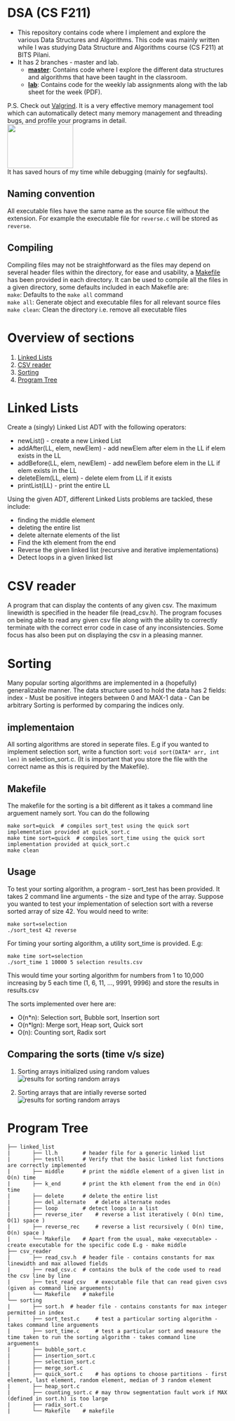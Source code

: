 # DSA (CS F211)
* This repository contains code where I implement and explore the various Data Structures and Algorithms. This code was mainly written while I was studying Data Structure and Algorithms course (CS F211) at BITS Pilani.
* It has 2 branches - master and lab.  
	* **[master](https://github.com/MananSoni42/DSA/tree/master)**: Contains code where I explore the different data structures and algorithms that have been taught in the classroom.
	* **[lab](https://github.com/MananSoni42/DSA/tree/lab)**: Contains code for the weekly lab assignments along with the lab sheet for the week (PDF).

P.S.
Check out [Valgrind](https://valgrind.org/). It is a very effective memory management tool which can automatically detect many memory management and threading bugs, and profile your programs in detail.  
<img src="https://thumbs.gfycat.com/GentleTimelyFox-size_restricted.gif" width="150" height="100" />  
It has saved hours of my time while debugging (mainly for segfaults).

## Naming convention
All executable files have the same name as the source file without the extension. For example the executable file for ```reverse.c``` will be stored as ```reverse```.
## Compiling
Compiling files may not be straightforward as the files may depend on several header files within the directory, for ease and usability, a [Makefile](https://www.gnu.org/software/make/manual/html_node/Introduction.html) has been provided in each directory. It can be used to compile all the files in a given directory, some defaults included in each Makefile are:  
```make```: Defaults to the ```make all``` command  
```make all```:  Generate object  and executable files for all relevant source files  
```make clean```: Clean the directory i.e. remove all executable files  

# Overview of sections
1. [Linked Lists](#Linked-Lists)
2. [CSV reader](#CSV-reader)
3. [Sorting](#Sorting) 
4. [Program Tree](#Program-Tree)

# Linked Lists
Create a (singly) Linked List ADT with the following operators:
* newList() - create a new Linked List
* addAfter(LL, elem, newElem) - add newElem after elem in the LL if elem exists in the LL
* addBefore(LL, elem, newElem) - add newElem before elem in the LL if elem exists in the LL
* deleteElem(LL, elem) - delete elem from LL if it exists
* printList(LL) - print the entire LL

Using the given ADT, different Linked Lists problems are tackled, these include:
* finding the middle element
* deleting the entire list
* delete alternate elements of the list
* Find the kth element from the end
* Reverse the given linked list (recursive and iterative implementations)
* Detect loops in a given linked list

# CSV reader
A program that can display the contents of any given csv. The maximum linewidth is specified in the header file (read_csv.h).
The program focuses on being able to read any given csv file along with the ability to correctly terminate with the correct error code in case of any inconsistencies. Some focus has also been put on displaying the csv in a pleasing manner.

# Sorting
Many popular sorting algorithms are implemented in a (hopefully) generalizable manner. The data structure used to hold the data has 2 fields:
index - Must be positive integers between 0 and MAX-1
data - Can be arbitrary
Sorting is performed by comparing the indices only. 

## implementaion
All sorting algorithms are stored in seperate files. E.g if you wanted to implement selection sort, write a function sort:
```void sort(DATA* arr, int len)``` in selection_sort.c. (It is important that you store the file with the correct name as this is required by the Makefile). 

## Makefile
The makefile for the sorting is a bit different as it takes a command line arguement namely sort. You can do the following
```
make sort=quick  # compiles sort_test using the quick sort implementation provided at quick_sort.c
make time sort=quick  # compiles sort_time using the quick sort implementation provided at quick_sort.c
make clean
```

## Usage
To test your sorting algorithm, a program - sort_test has been provided. It takes 2 command line arguments - the size and type of the array. Suppose you wanted to test your implementation of selection sort with a reverse sorted array of size 42. You would need to write:
```
make sort=selection
./sort_test 42 reverse
```
For timing your sorting algorithm, a utility sort_time is provided.
E.g:
```
make time sort=selection
./sort_time 1 10000 5 selection results.csv
```
This would time your sorting algorithm for numbers from 1 to 10,000 increasing by 5 each time (1, 6, 11, ..., 9991, 9996) and store the results in results.csv

The sorts implemented over here are:
* O(n*n): Selection sort, Bubble sort, Insertion sort
* O(n*lgn): Merge sort, Heap sort, Quick sort
* O(n): Counting sort, Radix sort

## Comparing the sorts (time v/s size)
1. Sorting arrays initialized using random values
![results for sorting random arrays](https://github.com/MananSoni42/DSA/blob/master/sorting/random_sort.png)

2. Sorting arrays that are intially reverse sorted
![results for sorting random arrays](https://github.com/MananSoni42/DSA/blob/master/sorting/reverse_sort.png)

# Program Tree
```
├── linked_list				
|	    ├── ll.h 		# header file for a generic linked list
|	    ├── testll 		# Verify that the basic linked list functions are correctly implemented
|	    ├── middle 		# print the middle element of a given list in O(n) time
|	    ├── k_end 		# print the kth element from the end in O(n) time
|	    ├── delete 		# delete the entire list
|	    ├── del_alternate 	# delete alternate nodes
|	    ├── loop 		# detect loops in a list
|	    ├── reverse_iter 	# reverse a list iteratively ( O(n) time, O(1) space )
|	    ├── reverse_rec 	# reverse a list recursively ( O(n) time, O(n) space )
|	    └── Makefile 	# Apart from the usual, make <executable> - create executable for the specific code E.g - make middle
├── csv_reader
|	    ├── read_csv.h 	# header file - contains constants for max linewidth and max allowed fields
|	    ├── read_csv.c 	# contains the bulk of the code used to read the csv line by line
|	    ├── test_read_csv 	# executable file that can read given csvs (given as command line arguements)
|	    └── Makefile 	# makefile
└── sorting
|	    ├── sort.h 	# header file - contains constants for max integer permitted in index
|	    ├── sort_test.c 	# test a particular sorting algorithm - takes command line arguements
|	    ├── sort_time.c 	# test a particular sort and measure the time taken to run the sorting algorithm - takes command line arguements
|	    ├── bubble_sort.c
|	    ├── insertion_sort.c
|	    ├── selection_sort.c
|	    ├── merge_sort.c
|	    ├── quick_sort.c 	# has options to choose partitions - first element, last element, random element, median of 3 random element
|	    ├── heap_sort.c
|	    ├── counting_sort.c # may throw segmentation fault work if MAX (defined in sort.h) is too large
|	    ├── radix_sort.c
|	    └── Makefile 	# makefile
```
